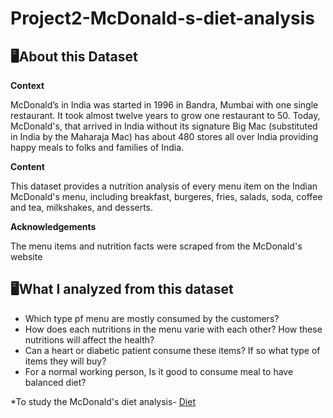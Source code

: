 # Project2-McDonald-s-diet-analysis
## 🖥️About this Dataset
**Context**

McDonald’s in India was started in 1996 in Bandra, Mumbai with one single restaurant. It took almost twelve years to grow one restaurant to 50. Today, McDonald's, that arrived in India without its signature Big Mac (substituted in India by the Maharaja Mac) has about 480 stores all over India providing happy meals to folks and families of India.

**Content**

This dataset provides a nutrition analysis of every menu item on the Indian McDonald's menu, including breakfast, burgeres, fries, salads, soda, coffee and tea, milkshakes, and desserts.

**Acknowledgements**

The menu items and nutrition facts were scraped from the McDonald's website

## 🖥️What I analyzed from this dataset
- Which type pf menu are mostly consumed by the customers?
- How does each nutritions in the menu varie with each other? How these nutritions will affect the health?
- Can a heart or diabetic patient consume these items? If so what type of items they will buy?
- For a normal working person, Is it good to consume meal to have balanced diet?

*To study the McDonald's diet analysis- [Diet](https://github.com/Anjali-DA/Data-Analyticts-Python/blob/main/McDonald's%20nutrients%20analysis/mcdonalds-diet-analysis.ipynb)
